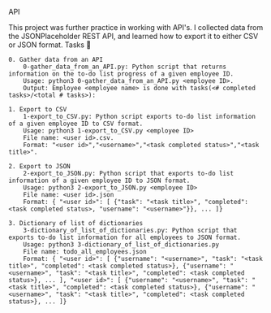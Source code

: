 API

This project was further practice in working with API's. I collected data from the JSONPlaceholder REST API, and learned how to export it to either CSV or JSON format.
Tasks 📃

    0. Gather data from an API
        0-gather_data_from_an_API.py: Python script that returns information on the to-do list progress of a given employee ID.
        Usage: python3 0-gather_data_from_an_API.py <employee ID>.
        Output: Employee <employee name> is done with tasks(<# completed tasks>/<total # tasks>):

    1. Export to CSV
        1-export_to_CSV.py: Python script exports to-do list information of a given employee ID to CSV format.
        Usage: python3 1-export_to_CSV.py <employee ID>
        File name: <user id>.csv.
        Format: "<user id>","<username>","<task completed status>","<task title>".

    2. Export to JSON
        2-export_to_JSON.py: Python script that exports to-do list information of a given employee ID to JSON format.
        Usage: python3 2-export_to_JSON.py <employee ID>
        File name: <user id>.json
        Format: { "<user id>": [ {"task": "<task title>", "completed": <task completed status>, "username": "<username>"}}, ... ]}

    3. Dictionary of list of dictionaries
        3-dictionary_of_list_of_dictionaries.py: Python script that exports to-do list information for all employees to JSON format.
        Usage: python3 3-dictionary_of_list_of_dictionaries.py
        File name: todo_all_employees.json
        Format: { "<user id>": [ {"username": "<username>", "task": "<task title>", "completed": <task completed status>}, {"username": "<username>", "task": "<task title>", "completed": <task completed status>}, ... ], "<user id>": [ {"username": "<username>", "task": "<task title>", "completed": <task completed status>}, {"username": "<username>", "task": "<task title>", "completed": <task completed status>}, ... ]}

